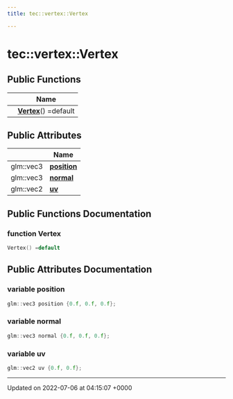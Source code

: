 ```yaml
---
title: tec::vertex::Vertex

---
```


# tec::vertex::Vertex





## Public Functions

|                | Name           |
| -------------- | -------------- |
| | **[Vertex](/engine/Classes/structtec_1_1vertex_1_1_vertex/#function-vertex)**() =default |

## Public Attributes

|                | Name           |
| -------------- | -------------- |
| glm::vec3 | **[position](/engine/Classes/structtec_1_1vertex_1_1_vertex/#variable-position)**  |
| glm::vec3 | **[normal](/engine/Classes/structtec_1_1vertex_1_1_vertex/#variable-normal)**  |
| glm::vec2 | **[uv](/engine/Classes/structtec_1_1vertex_1_1_vertex/#variable-uv)**  |

## Public Functions Documentation

### function Vertex

```cpp
Vertex() =default
```


## Public Attributes Documentation

### variable position

```cpp
glm::vec3 position {0.f, 0.f, 0.f};
```


### variable normal

```cpp
glm::vec3 normal {0.f, 0.f, 0.f};
```


### variable uv

```cpp
glm::vec2 uv {0.f, 0.f};
```


-------------------------------

Updated on 2022-07-06 at 04:15:07 +0000